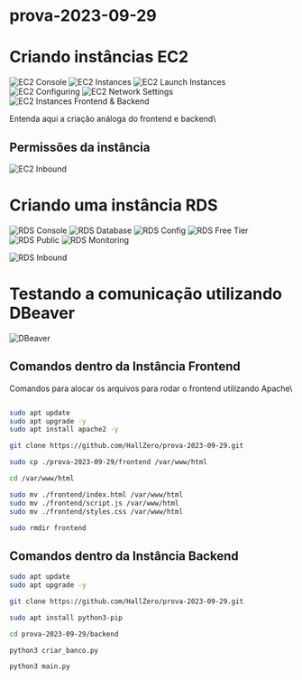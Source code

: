# prova-2023-09-29

# Criando instâncias EC2

![EC2 Console](./media/EC2-console.png)
![EC2 Instances](./media/EC2-instances)
![EC2 Launch Instances](./media/EC2-Launch.png)
![EC2 Configuring](./media/EC2-config.png)
![EC2 Network Settings](./media/EC2-Network.png)
![EC2 Instances Frontend & Backend](./media/EC2-front-back.png)

Entenda aqui a criação análoga do frontend e backend\

## Permissões da instância
![EC2 Inbound](./media/EC2-Backend-inbound.png)
# Criando uma instância RDS

![RDS Console](./media/RDS-console.png)
![RDS Database](./media/RDS-database.png)
![RDS Config](./media/RDS-config.png)
![RDS Free Tier](./media/RDS-free-tier.png)
![RDS Public](./media/RDS-public.png)
![RDS Monitoring](./media/RDS-Monitoring.png)

![RDS Inbound](./media/RDS-inbound.png)

# Testando a comunicação utilizando DBeaver
![DBeaver](./media/Dbeaver-connect.png)

## Comandos dentro da Instância Frontend 

Comandos para alocar os arquivos para rodar o frontend utilizando Apache\

```bash

sudo apt update
sudo apt upgrade -y
sudo apt install apache2 -y

git clone https://github.com/HallZero/prova-2023-09-29.git

sudo cp ./prova-2023-09-29/frontend /var/www/html

cd /var/www/html

sudo mv ./frontend/index.html /var/www/html
sudo mv ./frontend/script.js /var/www/html
sudo mv ./frontend/styles.css /var/www/html

sudo rmdir frontend
```

## Comandos dentro da Instância Backend

```bash
sudo apt update
sudo apt upgrade -y

git clone https://github.com/HallZero/prova-2023-09-29.git

sudo apt install python3-pip

cd prova-2023-09-29/backend

python3 criar_banco.py

python3 main.py
```
